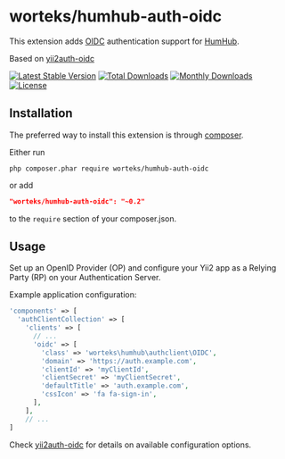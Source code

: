 # worteks/humhub-auth-oidc

This extension adds [OIDC](https://openid.net/specs/openid-connect-core-1_0.html) authentication support for [HumHub](https://github.com/humhub/humhub).

Based on [yii2auth-oidc](http://github.com/Worteks/yii2auth-oidc)

[![Latest Stable Version](https://poser.pugx.org/worteks/humhub-auth-oidc/v/stable)](https://packagist.org/packages/worteks/humhub-auth-oidc)
[![Total Downloads](https://poser.pugx.org/worteks/humhub-auth-oidc/downloads)](https://packagist.org/packages/worteks/humhub-auth-oidc)
[![Monthly Downloads](https://poser.pugx.org/worteks/humhub-auth-oidc/d/monthly)](https://packagist.org/packages/worteks/humhub-auth-oidc)
[![License](https://poser.pugx.org/worteks/humhub-auth-oidc/license)](https://packagist.org/packages/worteks/humhub-auth-oidc)

## Installation

The preferred way to install this extension is through [composer](http://getcomposer.org/download/).

Either run

```
php composer.phar require worteks/humhub-auth-oidc
```

or add

```json
"worteks/humhub-auth-oidc": "~0.2"
```

to the `require` section of your composer.json.

## Usage

Set up an OpenID Provider (OP) and configure your Yii2 app as a Relying Party (RP) on your Authentication Server.

Example application configuration:

```php
'components' => [
  'authClientCollection' => [
    'clients' => [
      // ...
      'oidc' => [
        'class' => 'worteks\humhub\authclient\OIDC',
        'domain' => 'https://auth.example.com',
        'clientId' => 'myClientId',
        'clientSecret' => 'myClientSecret',
        'defaultTitle' => 'auth.example.com',
        'cssIcon' => 'fa fa-sign-in',
      ],
    ],
    // ...
]
```

Check [yii2auth-oidc](http://github.com/Worteks/yii2auth-oidc) for details on available configuration options.
